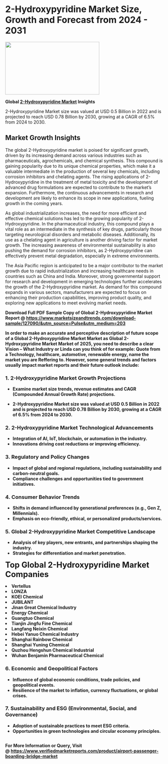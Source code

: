 <H1>2-Hydroxypyridine Market Size, Growth and Forecast from 2024 - 2031</H1><img class="aligncenter size-medium wp-image-584254" src="https://thirdeyenews.in/wp-content/uploads/2024/09/Global-Market-Research-300x168.jpeg" alt="" width="300" height="168" /><p><strong>Global&nbsp;<a href="https://www.marketsizeandtrends.com/download-sample/127090/&amp;utm_source=Pulse&amp;utm_medium=203">2-Hydroxypyridine Market</a> Insights</strong></p><p>2-Hydroxypyridine Market size was valued at USD 0.5 Billion in 2022 and is projected to reach USD 0.78 Billion by 2030, growing at a CAGR of 6.5% from 2024 to 2030.</p><p><h2>Market Growth Insights</h2> <p>The global 2-Hydroxypyridine market is poised for significant growth, driven by its increasing demand across various industries such as pharmaceuticals, agrochemicals, and chemical synthesis. This compound is gaining popularity due to its unique chemical properties, which make it a valuable intermediate in the production of several key chemicals, including corrosion inhibitors and chelating agents. The rising applications of 2-Hydroxypyridine in the treatment of metal toxicity and the development of advanced drug formulations are expected to contribute to the market’s expansion. Furthermore, the continuous advancements in research and development are likely to enhance its scope in new applications, fueling growth in the coming years.</p> <p><strong></strong></p> <p>As global industrialization increases, the need for more efficient and effective chemical solutions has led to the growing popularity of 2-Hydroxypyridine. In the pharmaceutical industry, this compound plays a vital role as an intermediate in the synthesis of key drugs, particularly those targeting neurological disorders and metabolic diseases. Additionally, its use as a chelating agent in agriculture is another driving factor for market growth. The increasing awareness of environmental sustainability is also pushing the demand for corrosion inhibitors, as 2-Hydroxypyridine can effectively prevent metal degradation, especially in extreme environments.</p> <p>The Asia Pacific region is anticipated to be a major contributor to the market growth due to rapid industrialization and increasing healthcare needs in countries such as China and India. Moreover, strong governmental support for research and development in emerging technologies further accelerates the growth of the 2-Hydroxypyridine market. As demand for this compound expands in various sectors, manufacturers are expected to focus on enhancing their production capabilities, improving product quality, and exploring new applications to meet evolving market needs.</p> <p><strong></p><p><span class=""><strong>Download Full PDF Sample Copy of Global 2-Hydroxypyridine Market Report</strong> @ <a href="https://www.marketsizeandtrends.com/download-sample/127090/&amp;utm_source=Pulse&amp;utm_medium=203" target="_blank">https://www.marketsizeandtrends.com/download-sample/127090/&amp;utm_source=Pulse&amp;utm_medium=203</a></span></p><p>In order to make an accurate and perceptive description of future scope of a Global&nbsp;2-Hydroxypyridine Market Market as Global&nbsp;2-Hydroxypyridine Market Market of 2025, you need to describe a clear Vision &ndash; What Industry or Linda can you think of for example: Quote from a Technology, healthcare, automotive, renewable energy, name the market you are Reffering to. However, some general trends and factors usually impact market reports and their future outlook include:</p><h3>1.&nbsp;<strong>2-Hydroxypyridine Market Growth Projections</strong></h3><ul><li>Examine market size trends, revenue estimates and CAGR (Compounded Annual Growth Rate) projections.</li><li><p>2-Hydroxypyridine Market size was valued at USD 0.5 Billion in 2022 and is projected to reach USD 0.78 Billion by 2030, growing at a CAGR of 6.5% from 2024 to 2030.</p></li></ul><h3>2.&nbsp;<strong>2-Hydroxypyridine Market Technological Advancements</strong></h3><ul><li>Integration of AI, IoT, blockchain, or automation in the industry.</li><li>Innovations driving cost reductions or improving efficiency.</li></ul><h3>3.&nbsp;<strong>Regulatory and Policy Changes</strong></h3><ul><li>Impact of global and regional regulations, including sustainability and carbon-neutral goals.</li><li>Compliance challenges and opportunities tied to government initiatives.</li></ul><h3>4.&nbsp;<strong>Consumer Behavior Trends</strong></h3><ul><li>Shifts in demand influenced by generational preferences (e.g., Gen Z, Millennials).</li><li>Emphasis on eco-friendly, ethical, or personalized products/services.</li></ul><h3>5.&nbsp;<strong>Global 2-Hydroxypyridine Market Competitive Landscape</strong></h3><ul><li>Analysis of key players, new entrants, and partnerships shaping the industry.</li><li>Strategies for differentiation and market penetration.</li></ul><p data-pm-slice="1 1 []"><span style="color: inherit; font-family: inherit; font-size: 25px;">Top Global 2-Hydroxypyridine Market Companies</span></p><div class="" data-test-id=""><p><li>Vertellus</li><li> LONZA</li><li> KOEI Chemical</li><li> JUBILANT</li><li> Jinan Great Chemical Industry</li><li> Energy Chemical</li><li> Guangtuo Chemical</li><li> Tianjin Jingfu Fine Chemical</li><li> Langfang Neixin Chemical</li><li> Hebei Yanuo Chemical Industry</li><li> Shanghai Rainbow Chemical</li><li> Shanghai Yuning Chemical</li><li> Quzhou Hengshun Chemical Industrial</li><li> Wuhan Benjamin Pharmaceutical Chemical</li></p></div><h3>6.&nbsp;<strong>Economic and Geopolitical Factors</strong></h3><ul><li>Influence of global economic conditions, trade policies, and geopolitical events.</li><li>Resilience of the market to inflation, currency fluctuations, or global crises.</li></ul><h3>7.&nbsp;<strong>Sustainability and ESG (Environmental, Social, and Governance)</strong></h3><ul><li>Adoption of sustainable practices to meet ESG criteria.</li><li>Opportunities in green technologies and circular economy principles.</li></ul><h2><strong style="font-size: 14px;">For More Information or Query, Visit @&nbsp;</strong><a style="background-color: #ffffff; font-size: 14px;" href="https://www.marketsizeandtrends.com/report/2-hydroxypyridine-market/" target="_blank">https://www.verifiedmarketreports.com/product/airport-passenger-boarding-bridge-market</a></h2>
